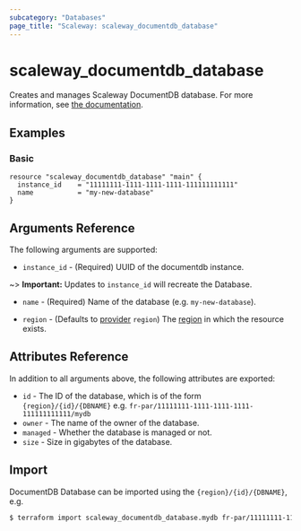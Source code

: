 ```yaml
---
subcategory: "Databases"
page_title: "Scaleway: scaleway_documentdb_database"
---
```


# scaleway_documentdb_database

Creates and manages Scaleway DocumentDB database.
For more information, see [the documentation](https://www.scaleway.com/en/developers/api/document_db).

## Examples

### Basic

```hcl
resource "scaleway_documentdb_database" "main" {
  instance_id    = "11111111-1111-1111-1111-111111111111"
  name           = "my-new-database"
}
```

## Arguments Reference

The following arguments are supported:

- `instance_id` - (Required) UUID of the documentdb instance.

~> **Important:** Updates to `instance_id` will recreate the Database.

- `name` - (Required) Name of the database (e.g. `my-new-database`).

- `region` - (Defaults to [provider](../index.md#region) `region`) The [region](../guides/regions_and_zones.md#regions) in which the resource exists.

## Attributes Reference

In addition to all arguments above, the following attributes are exported:

- `id` - The ID of the database, which is of the form `{region}/{id}/{DBNAME}` e.g. `fr-par/11111111-1111-1111-1111-111111111111/mydb`
- `owner` - The name of the owner of the database.
- `managed` - Whether the database is managed or not.
- `size` - Size in gigabytes of the database.

## Import

DocumentDB Database can be imported using the `{region}/{id}/{DBNAME}`, e.g.

```bash
$ terraform import scaleway_documentdb_database.mydb fr-par/11111111-1111-1111-1111-111111111111/mydb
```
